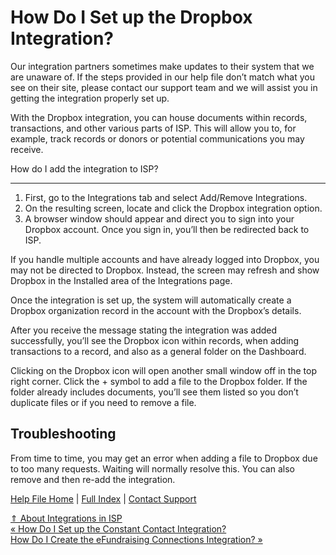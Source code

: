  How Do I Set up the Dropbox Integration?
==========

Our integration partners sometimes make updates to their system that we are unaware of. If the steps provided in our help file don’t match what you see on their site, please contact our support team and we will assist you in getting the integration properly set up.

With the Dropbox integration, you can house documents within records, transactions, and other various parts of ISP. This will allow you to, for example, track records or donors or potential communications you may receive.

How do I add the integration to ISP?   

----------

1. First, go to the Integrations tab and select Add/Remove Integrations.  
2. On the resulting screen, locate and click the Dropbox integration option.  
3. A browser window should appear and direct you to sign into your Dropbox account. Once you sign in, you’ll then be redirected back to ISP.

If you handle multiple accounts and have already logged into Dropbox, you may not be directed to Dropbox. Instead, the screen may refresh and show Dropbox in the Installed area of the Integrations page.

Once the integration is set up, the system will automatically create a Dropbox organization record in the account with the Dropbox’s details.

After you receive the message stating the integration was added successfully, you’ll see the Dropbox icon within records, when adding transactions to a record, and also as a general folder on the Dashboard.

Clicking on the Dropbox icon will open another small window off in the top right corner. Click the + symbol to add a file to the Dropbox folder. If the folder already includes documents, you’ll see them listed so you don’t duplicate files or if you need to remove a file.

Troubleshooting
----------

From time to time, you may get an error when adding a file to Dropbox due to too many requests. Waiting will normally resolve this. You can also remove and then re-add the integration.

[Help File Home](/help/) | [Full Index](/Help-File-Directory/) | [Contact Support](mailto:support@ISPolitical.com)

[⇑ About Integrations in ISP](/About-Integrations-in-ISP)  
[« How Do I Set up the Constant Contact Integration?](/How-Do-I-Set-up-the-Constant-Contact-Integration)  
[How Do I Create the eFundraising Connections Integration? »](/How-Do-I-Create-the-eFundraising-Connections-Integration)